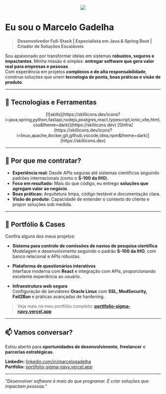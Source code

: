 <p align="center">
	<img src="https://i.pinimg.com/originals/ca/26/2e/ca262e0354eea311c41134c3e4bc3bc2.gif">
</p>

# Eu sou o Marcelo Gadelha

> **Desenvolvedor Full-Stack | Especialista em Java & Spring Boot | Criador de Soluções Escaláveis**

Sou apaixonado por transformar ideias em sistemas **robustos, seguros e impactantes**. Minha missão é simples: **entregar software que gera valor real para empresas e pessoas**.  
Com experiência em projetos **complexos e de alta responsabilidade**, construo soluções que unem **tecnologia de ponta, boas práticas e visão de produto**.

---

## 🚀 Tecnologias e Ferramentas

<div align="center">
[![skills](https://skillicons.dev/icons?i=java,spring,python,fastapi,nodejs,postgres,react,typescript,ionic,vite,html,css&theme=dark)](https://skillicons.dev)
[![Infra](https://skillicons.dev/icons?i=linux,apache,docker,git,github,vscode,idea,npm&theme=dark)](https://skillicons.dev)
</div>

---

## 💼 Por que me contratar?
- **Experiência real:** Desde APIs seguras até sistemas científicos seguindo padrões internacionais (como o **S-100 da IHO**).  
- **Foco em resultado:** Mais do que código, eu entrego **soluções que agregam valor ao negócio**.  
- **Boas práticas:** Arquitetura limpa, código testável e documentação clara.  
- **Visão de produto:** Capacidade de entender o contexto do cliente e propor soluções sob medida.  

---

## 🌟 Portfólio & Cases
Confira alguns dos meus projetos:

- **Sistema para controle de comissões de navios de pesquisa científica**  
  Modelagem e desenvolvimento seguindo o padrão **S-100 da IHO**, com banco relacional e APIs robustas.  

- **Plataforma de questionários interativos**  
  Interface moderna com **React** e integração com APIs, proporcionando excelente experiência ao usuário.  

- **Infraestrutura web segura**  
  Configuração de servidores **Oracle Linux** com **SSL, ModSecurity, Fail2Ban** e práticas avançadas de hardening.  

> Veja mais no meu portfólio completo: **[portifolio-sigma-navy.vercel.app](https://portifolio-sigma-navy.vercel.app/)**

---

## 📫 Vamos conversar?
Estou aberto para **oportunidades de desenvolvimento**, **freelancer** e **parcerias estratégicas**.

**LinkedIn:** [linkedin.com/in/marcelogadelha](https://www.linkedin.com/in/marcelogadelha/)  
**Portfólio:** [portifolio-sigma-navy.vercel.app](https://portifolio-sigma-navy.vercel.app/)  

---

*"Desenvolver software é mais do que programar. É criar soluções que impactam pessoas."*
